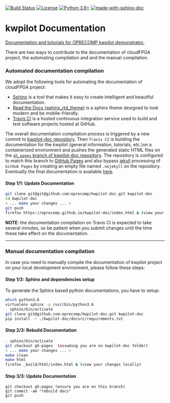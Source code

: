 [![Build Status](https://travis-ci.org/oprecomp/kwpilot-doc.svg?branch=master)](https://travis-ci.org/oprecomp/kwpilot-doc)  [![License](https://img.shields.io/badge/License-Apache%202.0-blue.svg)](https://opensource.org/licenses/Apache-2.0) [![Python 3.6+](https://img.shields.io/badge/python-3.6+-blue.svg)](https://www.python.org/downloads/release/python-360/) [![made-with-sphinx-doc](https://img.shields.io/badge/Made%20with-Sphinx-1f425f.svg)](https://www.sphinx-doc.org/)

# kwpilot Documentation

[Documentation and tutorials for OPRECOMP kwpilot demonstrator.](https://oprecomp.github.io/kwpilot-doc/index.html)

There are two ways to contribute to the documentation of cloudFPGA project, the automating compilation and and the manual compilation.

### Automated documentation compilation

We adopt the following tools for automating the documentation of cloudFPGA project:
* [Sphinx](https://www.sphinx-doc.org/en/master/) is a tool that makes it easy to create intelligent and beautiful documentation.
* [Read the Docs (sphinx_rtd_theme)](https://readthedocs.org/) is a sphinx theme designed to look modern and be mobile-friendly.
* [Travis CI](https://travis-ci.org/) is a hosted continuous integration service used to build and test software projects hosted at GitHub.

The overall documentation compilation process is triggered by a new commit to 
[kwpilot-doc repository](https://github.com/oprecomp/kwpilot-doc). Then `Travis CI` is building the documentation 
for the kwpilot (general information, tutorials, etc.)on a containerized environment and pushes the generated 
static HTML files on the [`gh_pages` branch of kwpilot-doc repository](https://github.com/oprecomp/kwpilot-doc/tree/gh-pages). 
The repository is configured to match this branch to 
[GitHub Pages](https://help.github.com/en/github/working-with-github-pages/getting-started-with-github-pages) and 
also bypass [jekyll](https://jekyllrb.com/) processing of `GitHub Pages` by creating an empty file named `.nojekyll` 
on the repository. Eventually the final documentation is available [here](https://oprecomp.github.io/kwpilot-doc/index.html).

#### Step 1/1: Update Documentation

```bash
git clone git@git@github.com:oprecomp/kwpilot-doc.git kwpilot-doc
cd kwpilot-doc
< ... make your changes ... >
git push
firefox https://oprecomp.github.io/kwpilot-doc/index.html & (view your changes)
```

**NOTE**: the documentation compilation on Travis CI is expected to take several minutes, so be patient when you submit changes until the time these take effect on the documentation.

***

### Manual documentation compilation
In case you need to manually compile the documentation of kwpilot project on your local development environment, please follow these steps:

#### Step 1/3: Sphinx and dependencies setup

To generate the Sphinx based python documentations, you have to setup:
```bash
which python3.6
virtualenv sphinx -p /usr/bin/python3.6
. sphinx/bin/activate
git clone git@github.com:oprecomp/kwpilot-doc.git kwpilot-doc
pip install -r ./kwpilot-doc/docsrc/requirements.txt
```
#### Step 2/3: Rebuild Documentation

```bash
. sphinx/bin/activate
git checkout gh-pages  (assuming you are on kwpilot-doc folder)
< ... make your changes ... >
make clean
make html
firefox _build/html/index.html & (view your changes locally)
```

#### Step 3/3: Update Documentation

```
git checkout gh-pages (ensure you are on this branch)
git commit -am "rebuild docs"
git push
```

